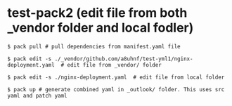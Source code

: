 # test-pack2 (edit file from both _vendor folder and local fodler)

`
$ pack pull # pull dependencies from manifest.yaml file
`

`
$ pack edit -s ./_vendor/github.com/a8uhnf/test-yml1/nginx-deployment.yaml  # edit file from _vendor/ folder 
`



`
$ pack edit -s ./nginx-deployment.yaml  # edit file from local folder 
`


`
$ pack up # generate combined yaml in _outlook/ folder. This uses src yaml and patch yaml 
`
